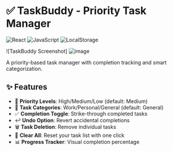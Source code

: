# ✅ TaskBuddy - Priority Task Manager

![React](https://img.shields.io/badge/React-20232A?style=for-the-badge&logo=react&logoColor=61DAFB)
![JavaScript](https://img.shields.io/badge/JavaScript-F7DF1E?style=for-the-badge&logo=javascript&logoColor=black)
![LocalStorage](https://img.shields.io/badge/Storage-LocalStorage-FFA500?style=for-the-badge)

![TaskBuddy Screenshot]
![image](https://github.com/user-attachments/assets/0f927d57-3cc6-4868-8f21-2d7671515211)


A priority-based task manager with completion tracking and smart categorization.

## ✨ Features

- 🎯 **Priority Levels**: High/Medium/Low (default: Medium)
- 📂 **Task Categories**: Work/Personal/General (default: General)
- ✅ **Completion Toggle**: Strike-through completed tasks
- ↩️ **Undo Option**: Revert accidental completions
- 🗑️ **Task Deletion**: Remove individual tasks
- 🧹 **Clear All**: Reset your task list with one click
- 📊 **Progress Tracker**: Visual completion percentage
